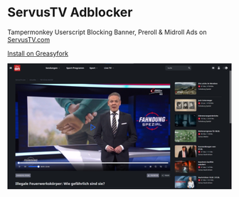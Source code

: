 # ServusTV Adblocker
Tampermonkey Userscript Blocking Banner, Preroll & Midroll Ads on [ServusTV.com](https://www.servustv.com)

[Install on Greasyfork](https://greasyfork.org/scripts/535321)

![Image](image.jpg)
